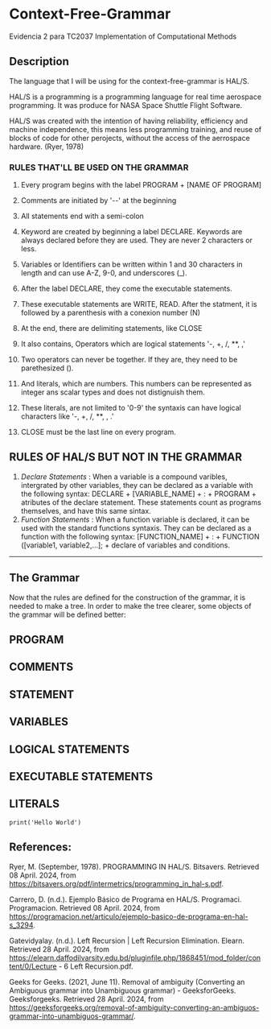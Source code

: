 # Context-Free-Grammar
Evidencia 2 para TC2037 Implementation of Computational Methods

## Description
The language that I will be using for the context-free-grammar is HAL/S.

HAL/S is a programming is a programming language for real time aerospace programming. It was produce for NASA Space Shuttle Flight Software. 

HAL/S was created with the intention of having reliability, efficiency and machine independence, this means less programming training, and reuse of blocks of code for other perojects, without the access of the aerrospace hardware. (Ryer, 1978) 

### RULES THAT'LL BE USED ON THE GRAMMAR
1. Every program begins with the label PROGRAM + [NAME OF PROGRAM]
2. Comments are initiated by '--' at the beginning
3. All statements end with a semi-colon
4. Keyword are created by beginning a label DECLARE. Keywords are always declared before they are used. They are never 2 characters or less.
5. Variables or Identifiers can be written within 1 and 30 characters in length and can use A-Z, 9-0, and underscores (_).
6. After the label DECLARE, they come the executable statements.
7. These executable statements are WRITE, READ. After the statment, it is followed by a parenthesis with a conexion number (N)
8. At the end, there are delimiting statements, like CLOSE
   
10. It also contains, Operators which are logical statements '-, +, /, **, ,'
11. Two operators can never be together. If they are, they need to be parethesized ().
12. And literals, which are numbers. This numbers can be represented as integer ans scalar types and does not distignuish them.
13. These literals, are not limited to '0-9' the syntaxis can have logical characters like '-, +, /, **, , .' 
14. CLOSE must be the last line on every program.

## RULES OF HAL/S BUT NOT IN THE GRAMMAR
1. _Declare Statements_ : When a variable is a compound varibles, intergrated by other variables, they can be declared as a variable with the following syntax: DECLARE + [VARIABLE_NAME] + : +  PROGRAM + atributes of the declare statement. These statements count as programs themselves, and have this same sintax.
2. _Function Statements_ : When a function variable is declared, it can be used with the standard functions syntaxis. They can be declared as a function with the following syntax: [FUNCTION_NAME] + : +  FUNCTION ([variable1, variable2,...]; + declare of variables and conditions.
-------------------------------------------------------
## The Grammar
Now that the rules are defined for the construction of the grammar, it is needed to make a tree. In order to make the tree clearer, some objects of the grammar will be defined better:

## PROGRAM

## COMMENTS

## STATEMENT
   ## VARIABLES
   ## LOGICAL STATEMENTS
   ## EXECUTABLE STATEMENTS
## LITERALS

``
print('Hello World')
``
## References:
Ryer, M. (September, 1978). PROGRAMMING IN HAL/S. Bitsavers. Retrieved 08 April. 2024, from https://bitsavers.org/pdf/intermetrics/programming_in_hal-s.pdf.

Carrero, D. (n.d.). Ejemplo Básico de Programa en HAL/S. Programaci. Programacion. Retrieved 08 April. 2024, from https://programacion.net/articulo/ejemplo-basico-de-programa-en-hal-s_3294.

Gatevidyalay. (n.d.). Left Recursion | Left Recursion Elimination. Elearn. Retrieved 28 April. 2024, from https://elearn.daffodilvarsity.edu.bd/pluginfile.php/1868451/mod_folder/content/0/Lecture - 6 Left Recursion.pdf.

Geeks for Geeks. (2021, June 11). Removal of ambiguity (Converting an Ambiguous grammar into Unambiguous grammar) - GeeksforGeeks. Geeksforgeeks. Retrieved 28 April. 2024, from https://geeksforgeeks.org/removal-of-ambiguity-converting-an-ambiguos-grammar-into-unambiguos-grammar/.

